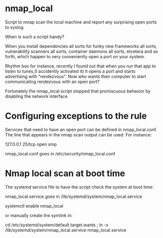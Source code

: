 # nmap_local
Script to nmap scan the local machine and report any surprising open ports to syslog.

When is such a script handy? 

When you install dependencies all sorts for funky new frameworks all sorts, vulnerability scanners all sorts, container daemons all sorts, etcetera and so forth, which happen to very conveniently open a port on your system.

Rhythm box for instance, recently I found out that when you run that app to listen to tunes,(I accidently activated it) it opens a port and starts advertising with "rendezvous". Now who wants their computer to start communicating rendezvous with an open port?

Fortunately the nmap_local script stopped that promiscuous behavior by disabling the network interface.

# Configuring exceptions to the rule
Services that need to have an open port can be defined in nmap_local.conf. 
The line that appears in the nmap scan output can be used. For instance:

127.0.0.1 25/tcp open  smp

nmap_local.conf goes in /etc/security/nmap_local.conf

# Nmap local scan at boot time
The systemd service file to have the script check the system at boot time:

nmap_local.service goes in /lib/systemd/system/nmap_local.service

systemctl enable nmap_local

or manually create the symlink in: 

cd /etc/systemd/system/default.target.wants ;
ln -s /lib/systemd/system/nmap_local.service nmap_local.service
